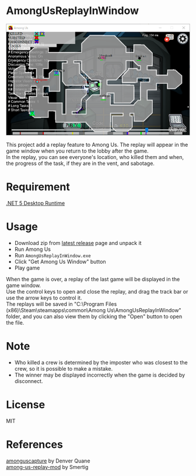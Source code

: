 # AmongUsReplayInWindow
![screenshot](https://github.com/sawa90/AmongUsReplayInWindow/blob/images/scrnshot.png)

This project add a replay feature to Among Us. The replay will appear in the game window when you return to the lobby after the game.  
In the replay, you can see everyone's location, who killed them and when, the progress of the task, if they are in the vent, and sabotage.  

# Requirement
[.NET 5 Desktop Runtime](https://dotnet.microsoft.com/download/dotnet/5.0)

# Usage
- Download zip from [latest release](https://github.com/sawa90/AmongUsReplayInWindow/releases/latest) page and unpack it
- Run Among Us
- Run `AmongUsReplayInWindow.exe`
- Click "Get Among Us Window" button
- Play game

When the game is over, a replay of the last game will be displayed in the game window.  
Use the control keys to open and close the replay, and drag the track bar or use the arrow keys to control it.  
The replays will be saved in "C:\Program Files (x86)\Steam\steamapps\common\Among Us\AmongUsReplayInWindow" folder, and you can also view them by clicking the "Open" button to open the file.  

# Note
- Who killed a crew is determined by the imposter who was closest to the crew, so it is possible to make a mistake.
- The winner may be displayed incorrectly when the game is decided by disconnect.

# License
MIT  

# References
[amonguscapture](https://github.com/automuteus/amonguscapture) by Denver Quane  
[among-us-replay-mod](https://github.com/Smertig/among-us-replay-mod) by Smertig  

